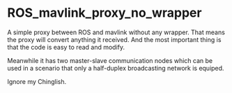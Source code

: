 # ROS_mavlink_proxy_no_wrapper
A simple proxy between ROS and mavlink without any wrapper. That means the proxy will convert anything it received. 
And the most important thing is that the code is easy to read and modify.

Meanwhile it has two master-slave communication nodes which can be used in a scenario that only a half-duplex broadcasting network is equiped.

Ignore my Chinglish.

